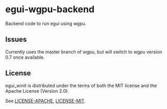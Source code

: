 # egui-wgpu-backend
Backend code to run egui using wgpu.

## Issues
Currently uses the master branch of wgpu, but will switch to wgpu version 0.7 once available.

## License
egui_winit is distributed under the terms of both the MIT license and the Apache License (Version 2.0).

See [LICENSE-APACHE](LICENSE-APACHE), [LICENSE-MIT](LICENSE-MIT).
